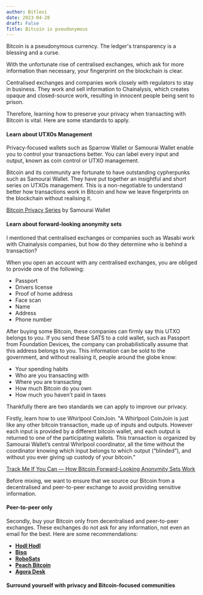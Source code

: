 ```yaml
---
author: Bitlevi
date: 2023-04-28
draft: False
Title: Bitcoin is pseudonymous
---
```

Bitcoin is a pseudonymous currency. The ledger's transparency is a blessing and a curse. 

With the unfortunate rise of centralised exchanges, which ask for more information than necessary, your fingerprint on the blockchain is clear.

Centralised exchanges and companies work closely with regulators to stay in business. They work and sell information to Chainalysis, which creates opaque and closed-source work, resulting in innocent people being sent to prison.

Therefore, learning how to preserve your privacy when transacting with Bitcoin is vital. Here are some standards to apply.

#### Learn about UTXOs Management
Privacy-focused wallets such as Sparrow Wallet or Samourai Wallet enable you to control your transactions better. You can label every input and output, known as coin control or UTXO management.

Bitcoin and its community are fortunate to have outstanding cypherpunks such as Samourai Wallet. They have put together an insightful and short series on UTXOs management. This is a non-negotiable to understand better how transactions work in Bitcoin and how we leave fingerprints on the blockchain without realising it.

[Bitcoin Privacy Series](https://www.youtube.com/playlist?list=PLIBmWVGQhizLrPjpFMN5bQdbOZRxCQXUg) by Samourai Wallet 

#### Learn about forward-looking anonymity sets
I mentioned that centralised exchanges or companies such as Wasabi work with Chainalysis companies, but how do they determine who is behind a transaction? 

When you open an account with any centralised exchanges, you are obliged to provide one of the following:

- Passport 
- Drivers license
- Proof of home address
- Face scan 
- Name
- Address
- Phone number

After buying some Bitcoin, these companies can firmly say this UTXO belongs to you. If you send these SATS to a cold wallet, such as Passport from Foundation Devices, the company can probabilistically assume that this address belongs to you. This information can be sold to the government, and without realising it, people around the globe know:

- Your spending habits
- Who are you transacting with 
- Where you are transacting 
- How much Bitcoin do you own 
- How much you haven't paid in taxes 

Thankfully there are two standards we can apply to improve our privacy.

Firstly, learn how to use Whirlpool CoinJoin. 
"A Whirlpool CoinJoin is just like any other bitcoin transaction, made up of inputs and outputs. However each input is provided by a different bitcoin wallet, and each output is returned to one of the participating wallets. This transaction is organized by Samourai Wallet’s central Whirlpool coordinator, all the time without the coordinator knowing which input belongs to which output (“blinded”), and without you ever giving up custody of your bitcoin."

[Track Me If You Can — How Bitcoin Forward-Looking Anonymity Sets Work](https://bitcoinmagazine.com/technical/how-bitcoin-anonymity-sets-work)

Before mixing, we want to ensure that we source our Bitcoin from a decentralised and peer-to-peer exchange to avoid providing sensitive information.

#### Peer-to-peer only
Secondly, buy your Bitcoin only from decentralised and peer-to-peer exchanges. These exchanges do not ask for any information, not even an email for the best. Here are some recommendations:

- [**Hodl Hodl**](https://hodlhodl.com/)
- [**Bisq**](https://bisq.network/)
- [**RoboSats**](https://www.youtube.com/watch?v=XW_wzRz_BDI)
- [**Peach Bitcoin**](https://peachbitcoin.com/)
- [**Agora Desk**](https://agoradesk.com/)

#### Surround yourself with privacy and Bitcoin-focused communities